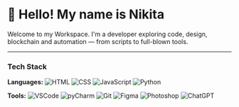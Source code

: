 # 👋 Hello! My name is Nikita
Welcome to my Workspace. I'm a developer exploring code, design, blockchain and automation — from scripts to full-blown tools.

---

<h3>Tech Stack</h3>

**Languages:**
![HTML](https://img.shields.io/badge/-HTML-E34F26?style=flat&logo=html5&logoColor=white)
![CSS](https://img.shields.io/badge/-CSS-1572B6?style=flat&logo=css3&logoColor=white)
![JavaScript](https://img.shields.io/badge/-JavaScript-F7DF1E?style=flat&logo=javascript&logoColor=black)
![Python](https://img.shields.io/badge/-Python-3776AB?style=flat&logo=python&logoColor=white)

**Tools:**
![VSCode](https://img.shields.io/badge/-VSCode-007ACC?style=flat&logo=visual-studio-code&logoColor=white)
![pyCharm](https://img.shields.io/badge/-PyCharm-000000?style=flat&logo=pycharm&logoColor=white)
![Git](https://img.shields.io/badge/-Git-F05032?style=flat&logo=git&logoColor=white)
![Figma](https://img.shields.io/badge/-Figma-F24E1E?style=flat&logo=figma&logoColor=white)
![Photoshop](https://img.shields.io/badge/-Photoshop-31A8FF?style=flat&logo=adobe-photoshop&logoColor=white)
![ChatGPT](https://img.shields.io/badge/-ChatGPT-00A67E?style=flat&logo=openai&logoColor=white)

